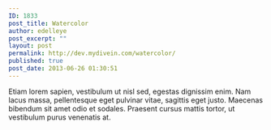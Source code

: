```yaml
---
ID: 1833
post_title: Watercolor
author: edelleye
post_excerpt: ""
layout: post
permalink: http://dev.mydivein.com/watercolor/
published: true
post_date: 2013-06-26 01:30:51
---
```

Etiam lorem sapien, vestibulum ut nisl sed, egestas dignissim enim. Nam lacus massa, pellentesque eget pulvinar vitae, sagittis eget justo. Maecenas bibendum sit amet odio et sodales. Praesent cursus mattis tortor, ut vestibulum purus venenatis at.